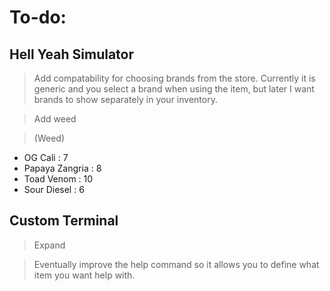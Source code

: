 
# To-do:

## Hell Yeah Simulator 
> Add compatability for choosing brands from the store. Currently it is generic and you select a brand when using the item, but later I want brands to show separately in your inventory.

> Add weed

> (Weed)
- OG Cali : 7
- Papaya Zangria : 8
- Toad Venom : 10
- Sour Diesel : 6

## Custom Terminal
> Expand

> Eventually improve the help command so it allows you to define what item you want help with.
